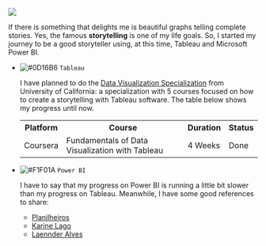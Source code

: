 ![](https://i.imgur.com/T0135M5.png)

If there is something that delights me is beautiful graphs telling complete stories. Yes, the famous <b>storytelling</b> is one of my life goals. So, I started my journey to be a good storyteller using, at this time, Tableau and Microsoft Power BI.

- ![#0D16B6](https://placehold.it/15/0D16B6/000000?text=+) `Tableau`

    I have planned to do the [Data Visualization Specialization](https://www.coursera.org/specializations/data-visualization) from University of California: a specialization with 5 courses focused on how to create a storytelling with Tableau software. The table below shows my progress until now.

   <table>
    <tr>
      <th>Platform</th>
      <th>Course</th>
      <th>Duration</th>
      <th>Status</th>
    </tr>
  
    <tr>
      <td>Coursera</td>
      <td>Fundamentals of Data Visualization with Tableau</td>
      <td>4 Weeks</td>
      <td>Done</td>
    </tr>
   </table>
   
- ![#F1F01A](https://placehold.it/15/F1F01A/000000?text=+) `Power BI`

    I have to say that my progress on Power BI is running a little bit slower than my progress on Tableau. Meanwhile, I have some good references to share:
    - [Planilheiros](https://www.youtube.com/channel/UCusu-y_cy_0fXxOwCTmELqw)
    - [Karine Lago](https://www.youtube.com/channel/UCsx_ZsgsX6BIFueejCDBLkg)
    - [Laennder Alves](https://www.youtube.com/channel/UCak0L-2P3B9-sf9-yiuJj6Q)
